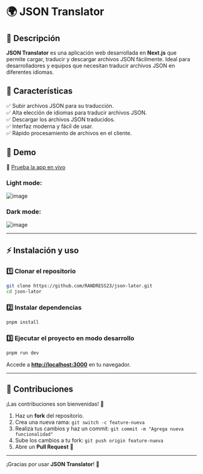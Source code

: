 # 🌍 JSON Translator

&#x20;&#x20;

## 📌 Descripción

**JSON Translator** es una aplicación web desarrollada en **Next.js** que permite cargar, traducir y descargar archivos JSON fácilmente. Ideal para desarrolladores y equipos que necesitan traducir archivos JSON en diferentes idiomas.

## 🚀 Características

✅ Subir archivos JSON para su traducción.\
✅ Alta elección de idiomas para traducir archivos JSON.\
✅ Descargar los archivos JSON traducidos.\
✅ Interfaz moderna y fácil de usar.\
✅ Rápido procesamiento de archivos en el cliente.

## 🎥 Demo

🚀 [Prueba la app en vivo](https://json-lator.vercel.app/)

### Light mode:

![image](https://github.com/user-attachments/assets/1fe6794c-f54c-4e6a-8005-1c9f3e3b855b)


### Dark mode:

![image](https://github.com/user-attachments/assets/74cb431d-5569-4d9c-b7dc-80864f3abde3)

---

## ⚡ Instalación y uso

### 1️⃣ Clonar el repositorio

```bash
git clone https://github.com/RANDRESS23/json-lator.git
cd json-lator
```

### 2️⃣ Instalar dependencias

```bash
pnpm install
```

### 3️⃣ Ejecutar el proyecto en modo desarrollo

```bash
pnpm run dev
```

Accede a [**http://localhost:3000**](http://localhost:3000) en tu navegador.

---

## 🤝 Contribuciones

¡Las contribuciones son bienvenidas! 🚀

1. Haz un **fork** del repositorio.
2. Crea una nueva rama: `git switch -c feature-nueva`
3. Realiza tus cambios y haz un commit: `git commit -m "Agrega nueva funcionalidad"`
4. Sube los cambios a tu fork: `git push origin feature-nueva`
5. Abre un **Pull Request** 🚀

---

¡Gracias por usar **JSON Translator**! 💙

